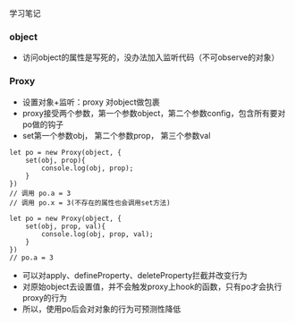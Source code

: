 学习笔记
### object
- 访问object的属性是写死的，没办法加入监听代码（不可observe的对象）

### Proxy
- 设置对象+监听：proxy 对object做包裹
- proxy接受两个参数，第一个参数object，第二个参数config，包含所有要对po做的钩子
- set第一个参数obj， 第二个参数prop， 第三个参数val
```
let po = new Proxy(object, {
	set(obj, prop){
		console.log(obj, prop);
	}
})
// 调用 po.a = 3
// 调用 po.x = 3(不存在的属性也会调用set方法)

let po = new Proxy(object, {
	set(obj, prop, val){
		console.log(obj, prop, val);
	}
})
// po.a = 3
```
- 可以对apply、defineProperty、deleteProperty拦截并改变行为
- 对原始object去设置值，并不会触发proxy上hook的函数，只有po才会执行proxy的行为
- 所以，使用po后会对对象的行为可预测性降低
